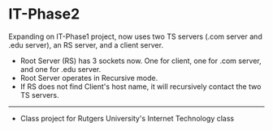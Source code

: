 # IT-Phase2

Expanding on IT-Phase1 project, now uses two TS servers (.com server and .edu server), an RS server, and a client server. 

- Root Server (RS) has 3 sockets now. One for client, one for .com server, and one for .edu server.
- Root Server operates in Recursive mode. 
- If RS does not find Client's host name, it will recursively contact the two TS servers. 

---------
- Class project for Rutgers University's Internet Technology class
